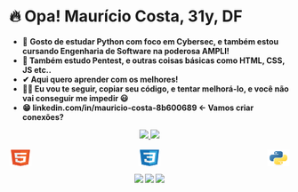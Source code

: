    <h1>🔥 Opa! Maurício Costa, 31y, DF </h1>

- 👀 <b>Gosto de estudar Python com foco em Cybersec, e também estou cursando Engenharia de Software na poderosa AMPLI!
- 🌱 Também estudo Pentest, e outras coisas básicas como HTML, CSS, JS etc.. 
- ✔  Aqui quero aprender com os melhores! 
- 🧛‍♀️ Eu vou te seguir, copiar seu código, e tentar melhorá-lo, e você não vai conseguir me impedir 😃
- 😁  linkedin.com/in/mauricio-costa-8b600689 <- Vamos criar conexões?
                                                 
                                                 
<div align="center">
  <a href="https://github.com/carrancaDF">
  <img height="198em" src="https://github-readme-stats.vercel.app/api?username=carrancaDF&show_icons=true&theme=dracula2&include_all_commits=true&count_private=true"/>
  <img height="200em" src="https://github-readme-stats.vercel.app/api/top-langs/?username=carrancaDF&layout=compact&langs_count=7&theme=dracula2"/>    

  <div style="display: inline_block"><br>
  <img align="left" alt="Rafa-HTML" height="30" width="40" src="https://raw.githubusercontent.com/devicons/devicon/master/icons/html5/html5-original.svg">
  <img align="center" alt="Rafa-CSS" height="30" width="40" src="https://raw.githubusercontent.com/devicons/devicon/master/icons/css3/css3-original.svg">
  <img align="right" alt="Rafa-Python" height="30" width="40" src="https://raw.githubusercontent.com/devicons/devicon/master/icons/python/python-original.svg">
   
</div>
    
    
    
<div> 
  <p>                                                                </p>
  <p>                                                                </p>
  
  <a href="https://instagram.com/costa.mauricio1" target="_blank"><img src="https://img.shields.io/badge/-Instagram-%23E4405F?style=for-the-badge&logo=instagram&logoColor=white" target="_blank"></a> 
  <a href = "mailto:mauriciocostaup@hotmail.com"><img src="https://img.shields.io/badge/-Gmail-%23333?style=for-the-badge&logo=gmail&logoColor=white" target="_blank"></a>
  <a href="https://www.linkedin.com/in/mauricio-costa-8b600689" target="_blank"><img src="https://img.shields.io/badge/-LinkedIn-%230077B5?style=for-the-badge&logo=linkedin&logoColor=white" target="_blank"></a> 
 
 
 
</div>    

<!---
carrancaDF/carrancaDF is a ✨ special ✨ repository because its `README.md` (this file) appears on your GitHub profile.
You can click the Preview link to take a look at your changes.
--->

